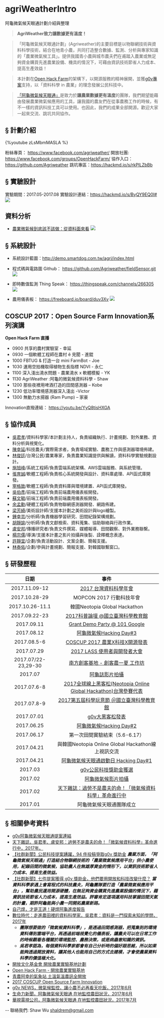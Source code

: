 # agriWeatherIntro
阿龜微氣候天眼通計劃介紹與整理

> **AgriWeather致力讓數據更有溫度！**

>「阿龜微氣候天眼通計劃」(Agriweather)的主要目標是以物聯網技術與資料科學技術，結合在地青小農，共同打造整合數據、監測、分析與專家知識的「農業微氣候工具」。提供我國青小農與城市農夫們在甫踏入農業或無足夠資金購買先進農業設備、機具的情況下，可藉由資訊技術節省人力成本、提高生產效益！

>本計劃在[Open Hack Farm](http://ocf.tw/p/2017/openhackfarm/)的架構下，以開源服務的精神展開，並獲[g0v專案](https://grants.g0v.tw/projects/587873a755fa75001ef55ed4)支持，以「資料科學 in 農業」的理念發展公民科技中。

>[「阿龜微氣候天眼通」](https://www.facebook.com/agriweather/)是致力於**讓農業數據更有溫度**的團隊，我們期望能藉由發展農業微氣候應用的工具，讓我國的農友們在從事農務工作的時候，有不一樣的資訊科技工具可以使用。也因此，我們的成果全部開源。歡迎大家一起來交流、跳坑共同協作。

## § 計劃介紹
{%youtube zLsMbmMASLA %}

粉絲專頁： https://www.facebook.com/agriweather/
開放社團: https://www.facebook.com/groups/OpenHackFarm/
協作入口： https://github.com/Agriweather
跳坑專區：https://hackmd.io/s/rkPlLZbBb

## § 實驗設計
實驗期間：2017.05-2017.08
實驗設計連結：https://hackmd.io/s/ByQY9EQ0l#
![](https://i.imgur.com/Hr8sJ4U.jpg)


## 資料分析
- [農業微氣候到底該不該做：從資料面來看](https://hackmd.io/s/Bk0ror3Hb)
![](https://i.imgur.com/rOsibEs.png)


## § 系統設計
- 系統設計藍圖：http://demo.smartdog.com.tw/agri/index.html

- 程式碼與電路圖 Github： https://github.com/Agriweather/fieldSensor.git
![](https://i.imgur.com/QP6mcga.jpg)

- 即時數值監測 Thing Speak： https://thingspeak.com/channels/266305
![](https://i.imgur.com/lq2194o.png)

- 農用儀表板：
https://freeboard.io/board/duv3Xv
![](https://i.imgur.com/2yWAUTF.png)

## COSCUP 2017：Open Source Farm Innovation系列演講
**Open Hack Farm 直播**
- 0900 共享的農村實驗室 - 幸延
- 0930 一個軟體工程師在農村 ê 見聞 - 進錕
- 1000 FBTUG & 打造一台 mini FarmBot - Joe
- 1030 運用空拍機取得植物生長指標 NDVI - 永仁
- 1100 深入淺出澆水問題 - 農業澆水 x 軟體模擬 - YK
- 1130 AgriWeather :阿龜的微氣候資料科學 - Shaw
- 1200 那些夜裡用啤酒打造的田間感測器 – Kobe
- 1230 低功率環境感測器深入淺出 -Victor
- 1300 無動力水揚器 (Ram Pump) – 家豪

Innovation直撥連結：
https://youtu.be/YyQ8tisHXGA

## § 協作成員
- [吳君孝]()/資料科學家/本計劃主持人，負責組織執行、計畫規劃、對外業務、資料分析與視覺化。
- [陳幸延]()/科技農夫/實際需求者，負責場域實驗、農務工作與感測器環境佈建。
- [林俊廷]()/台灣公民/農業專家，負責農業知識提供與解讀，資料科學實驗規劃設計。
- [施旭峰]()/系統工程師/負責雲端系統架構、AWS雲端服務、與系統管理。
- [張育誠]()/軟體工程師/負責核心系統開發與設計、資料庫處理、API函式庫開發。
- [寧格致]()/軟體工程師/負責資料庫與環境建置、API函式庫開發。
- [吳伯彥]()/前端工程師/負責前端農用儀表板開發。
- [蘇文毓]()/前端工程師/負責前端農用儀表板開發。
- [余孟勳]()/硬體工程師/負責物聯網感測器開發、網路佈建。
- [梁芳綺]()/美術設計師/支援本計劃之美術設計與logo繪製。
- [鍾幸芸]()/分析師/負責機器學習研究、田間紀錄架構規劃。
- [胡靜諭]()/分析師/負責文獻檢索、資料蒐集、協助聯絡與行政作業。
- [盧安邦]()/傳播研究者/負責文件撰寫、媒體報導、田間觀察、對外業務聯繫。
- [楊宗儒]()/導演/支援本計畫之影片拍攝與後製、詮釋概念表達。
- [許靜宜]()/企劃/負責活動設計、文案企劃、簡報支援。
- [林泰佑]()/企劃/參與計畫規劃、簡報支援、對韓國聯繫窗口。

## § 研發歷程
| 日期 | 事件 |
|:----:|:-------------:|
|2017.11.09-12| [2017 台灣資料科學年會](http://datasci.tw/) |
|2017.10.28-29| MOPCON 2017 行動科技年會 |
|2017.10.26-11.1| 韓國Neotopia Global Hackathon |
|2017.09.22-23|[2017科普論壇 @國立臺灣科學教育館](https://www.ntsec.gov.tw/User/Article.aspx?a=3399&theme=1) |
|2017.09.11|[Grant Demo Party @ 101 Google](http://civictechfest.org/)|
|2017.08.12|[阿龜微氣候Hacking Day#3](https://www.facebook.com/events/294186244388336/)|
|2017.08.5-6| [COSCUP 2017 農業X科技X開源發表](http://coscup.org/2017/#/) |
|2017.07.29| [2017 LASS 使用者與開發者大會](https://lass-net.kktix.cc/events/b70db89d-85241a)|
|2017.07/22-23,29-30| [南方創客基地 - 創客農一夏 工作坊](https://events.panmedia.asia/events/e1705311930595069)|
|2017.07 |[阿龜誌影片拍攝](https://youtu.be/6uvSpG8a2cg)|
|2017.07.6-8|[2017全球線上黑客松(Neotopia Online Global Hackathon)台灣參賽代表](https://www.facebook.com/agriweather/posts/1421288021283434)|
|2017.07.8-9| [2017第五屆科學玩意節 ＠國立臺灣科學教育館](https://www.facebook.com/agriweather/posts/1421166274628942) |
|2017.07.01| [g0v大黑客松發表](https://g0v-jothon.kktix.cc/events/g0v-hackath25n) |
|2017.06.25| [阿龜微氣候Hacking Day#2](https://www.facebook.com/events/1575680702503863/?active_tab=about)|
|2017.06.17|第一次田間實驗結束（5.6-6.17）|
|2017.04.21|與韓國Neotopia Online Global Hackathon線上視訊交流|
|2017.04.21| [阿龜微氣候天眼通啟動日 Hacking Day#1](https://www.facebook.com/notes/阿龜微氣候天眼通/自己焊才是王道硬焊阿龜進度報告/1342780335800870/)|
|2017.03| [g0v公民科技獎助金獲選](https://grants.g0v.tw/projects/587873a755fa75001ef55ed4)|
|2017.02| [阿龜微氣候影片拍攝](https://youtu.be/zLsMbmMASLA)|
|2017.02| [天下雜誌：過勞不是農夫的命！「微氣候資料科學」革命進行中](http://opinion.cw.com.tw/blog/profile/52/article/5297)|
|2017.01| 阿龜微氣候天眼通團隊成立|

## § 相關參考資料
- [g0v阿龜微氣候天眼通提案連結](https://grants.g0v.tw/projects/587873a755fa75001ef55ed4)
- [天下雜誌，吳君孝、盧安邦：過勞不是農夫的命！「微氣候資料科學」革命進行中，2017年。](http://opinion.cw.com.tw/blog/profile/52/article/5297)
- [【社群新聞】公民科技提案踴躍，94 件投稿爭取g0v 獎助金](https://g0v.news/%E7%A4%BE%E7%BE%A4%E6%96%B0%E8%81%9E-%E5%85%AC%E6%B0%91%E7%A7%91%E6%8A%80%E6%8F%90%E6%A1%88%E8%B8%B4%E8%BA%8D-94-%E4%BB%B6%E6%8A%95%E7%A8%BF%E7%88%AD%E5%8F%96g0v-%E7%8D%8E%E5%8A%A9%E9%87%91-cabf05e0bafb#.r4u2iahva)
***農業方面，「阿龜微氣候天眼通」打造結合物聯網技術的「農業微氣候應用平台」供小農使用，紀錄田間的微氣候，協助農人在無雄厚資金的情形下，以資訊技術節省人力成本、提高生產效益。***
- [【社群新聞】七件提案獲得 g0v 獎助金，他們要用開放和科技改變什麼？](https://g0v.news/%E7%A4%BE%E7%BE%A4%E6%96%B0%E8%81%9E-%E4%B8%83%E4%BB%B6%E6%8F%90%E6%A1%88%E7%8D%B2%E5%BE%97-g0v-%E7%8D%8E%E5%8A%A9%E9%87%91-%E9%BC%93%E5%8B%B5%E8%B7%A8%E7%95%8C%E9%96%8B%E6%BA%90%E9%95%B7%E6%9C%9F%E9%96%8B%E7%99%BC-3abb7989c012)
***當資料科學家遇上會寫程式的科技農夫，阿龜團隊要打造「農業微氣候應用平台」，幫助農民運用開源硬體，在無足夠資金購買先進農業設備的情況下，藉資訊技術節省人力成本，提高生產效益。評審肯定這項運用科技掌握田間天氣的計畫，期許阿龜能與小農一同開拓農業新路。***
- [自己焊，才是王道！硬焊阿龜進度報告](https://www.facebook.com/notes/%E9%98%BF%E9%BE%9C%E5%BE%AE%E6%B0%A3%E5%80%99%E5%A4%A9%E7%9C%BC%E9%80%9A/%E8%87%AA%E5%B7%B1%E7%84%8A%E6%89%8D%E6%98%AF%E7%8E%8B%E9%81%93%E7%A1%AC%E7%84%8A%E9%98%BF%E9%BE%9C%E9%80%B2%E5%BA%A6%E5%A0%B1%E5%91%8A/1342780335800870/)
- [數位時代：走進農田裡的資料科學家，吳君孝：資料是一門探索未知的學問，2017年](https://www.bnext.com.tw/article/44818/a-story-about-a-data-scientist-who-works-in-agricultire)
    - ***團隊想要做的「微氣候資料科學」，是透過田間感測器，把蒐集到的環境資料傳到雲端平台，再透過前端視覺化的儀表板，讓農夫可以在日常工作的時候觀看各種關於環境監控、農務決策，或是病蟲害知識的資訊。***
    - ***吳君孝認為，每個資料科學家都會有自己分析時的偏好跟思維，所以如果能夠透過開放資料，讓其他人也能用自己的方式去建模，才會使農業資料科學的價值極大化。***
- [開放文化基金會 開放農業實驗基地計劃](http://ocf.tw/p/2017/openhackfarm/)
- [Open Hack Farm - 開放農業實驗基地](https://yan.hackpad.com/Open-Hack-Farm--QW0dGvNE0vm)
- [青農阿幸的氣象站 土溫氣溫農訊全開放](https://www.newsmarket.com.tw/blog/86850/)
- [2017 COSCUP Open Source Farm Innovation](http://blog.coscup.org/2017/05/submit-your-talk-to-coscup-2017.html)
- [g0v NEWS，微氣候監控，讓小農不必再看天吃飯，2017年6月](https://g0v.news/g0v-%E7%8D%8E%E5%8A%A9%E9%87%91-%E5%BE%AE%E6%B0%A3%E5%80%99%E7%9B%A3%E6%8E%A7-%E8%AE%93%E5%B0%8F%E8%BE%B2%E4%B8%8D%E5%BF%85%E5%86%8D%E7%9C%8B%E5%A4%A9%E5%90%83%E9%A3%AF-b9a498781294)
- [生命力新聞，阿龜微氣候天眼通 在地監控農田狀況，2017年6月](https://vita.tw/%E9%98%BF%E9%BE%9C%E5%BE%AE%E6%B0%A3%E5%80%99%E5%A4%A9%E7%9C%BC%E9%80%9A-%E5%9C%A8%E5%9C%B0%E7%9B%A3%E6%8E%A7%E8%BE%B2%E7%94%B0%E7%8B%80%E6%B3%81-2bb677e08d14)
- [華視電視公司，阿龜微氣候天眼通 在地監控農田狀況，2017年7月](http://news.cts.com.tw/vita/campus/201707/201707181879471.html#.WXMu8tOGNp8)

-- 
聯絡我們: Shaw Wu shaldrem@gmail.com

